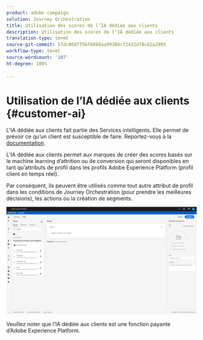 ```yaml
---
product: adobe campaign
solution: Journey Orchestration
title: Utilisation des scores de l’IA dédiée aux clients
description: Utilisation des scores de l’IA dédiée aux clients
translation-type: tm+mt
source-git-commit: 57dc86d775bf8860aa09300cf2432d70c62a2993
workflow-type: tm+mt
source-wordcount: '107'
ht-degree: 100%

---
```



# Utilisation de l’IA dédiée aux clients {#customer-ai}

L’IA dédiée aux clients fait partie des Services intelligents. Elle permet de prévoir ce qu’un client est susceptible de faire. Reportez-vous à la [documentation](https://docs.adobe.com/content/help/fr-FR/experience-platform/intelligent-services/customer-ai/overview.html).

L’IA dédiée aux clients permet aux marques de créer des scores basés sur le machine learning d’attrition ou de conversion qui seront disponibles en tant qu’attributs de profil dans les profils Adobe Experience Platform (profil client en temps réel).

Par conséquent, ils peuvent être utilisés comme tout autre attribut de profil dans les conditions de Journey Orchestration (pour prendre les meilleures décisions), les actions ou la création de segments.

![](../assets/customer-ai.png)

Veuillez noter que l’IA dédiée aux clients est une fonction payante d’Adobe Experience Platform.



